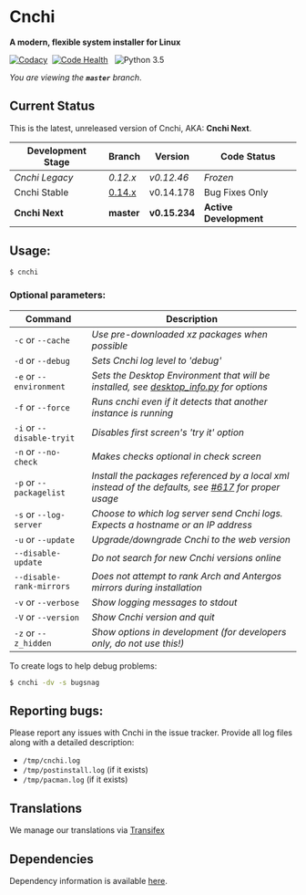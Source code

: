 # Cnchi
**A modern, flexible system installer for Linux**

[![Codacy](https://img.shields.io/codacy/04b4ac624a0149efb8b4e9d143167660.svg?style=flat-square)](https://www.codacy.com/app/Antergos/Cnchi)&nbsp;&nbsp;[![Code Health](https://landscape.io/github/Antergos/Cnchi/master/landscape.svg?style=flat-square)](https://landscape.io/github/Antergos/Cnchi/master)
&nbsp;&nbsp;![Python 3.5](https://img.shields.io/badge/Python-3.5-blue.svg?style=flat-square)

*You are viewing the* ***`master`*** *branch*.

## Current Status

This is the latest, unreleased version of Cnchi, AKA: **Cnchi Next**.

|Development Stage|Branch|Version| Code Status|
----------------- | -------------- | -------------- | -------- |
|*Cnchi Legacy*|*0.12.x*|*v0.12.46*|*Frozen*|
|Cnchi Stable|[0.14.x](https://github.com/Antergos/Cnchi/tree/0.14.x)|v0.14.178|Bug Fixes Only|
|**Cnchi Next**|**master**|**v0.15.234**|**Active Development**|


## Usage:

```sh
$ cnchi
```

### Optional parameters:

|Command|Description|
----------------- | -------------- |
|```-c``` or ```--cache```|*Use pre-downloaded xz packages when possible*|
|```-d``` or ```--debug```|*Sets Cnchi log level to 'debug'*|
|```-e``` or ```--environment```|*Sets the Desktop Environment that will be installed, see [desktop_info.py](cnchi/desktop_info.py) for options*|
|```-f``` or ```--force```|*Runs cnchi even if it detects that another instance is running*|
|```-i``` or ```--disable-tryit```|*Disables first screen's 'try it' option*|
|```-n``` or ```--no-check```|*Makes checks optional in check screen*|
|```-p``` or ```--packagelist```|*Install the packages referenced by a local xml instead of the defaults, see [#617](https://github.com/Antergos/Cnchi/issues/617) for proper usage*|
|```-s``` or ```--log-server```|*Choose to which log server send Cnchi logs.  Expects a hostname or an IP address*|
|```-u``` or ```--update```|*Upgrade/downgrade Cnchi to the web version*|
|```--disable-update```|*Do not search for new Cnchi versions online*|
|```--disable-rank-mirrors```|*Does not attempt to rank Arch and Antergos mirrors during installation*|
|```-v``` or ```--verbose```|*Show logging messages to stdout*|
|```-V``` or ```--version```|*Show Cnchi version and quit*|
|```-z``` or ```--z_hidden```|*Show options in development (for developers only, do not use this!)*|

To create logs to help debug problems:
```sh
$ cnchi -dv -s bugsnag
```

## Reporting bugs:

Please report any issues with Cnchi in the issue tracker. Provide all log files along with a detailed description:

* `/tmp/cnchi.log`
* `/tmp/postinstall.log` (if it exists)
* `/tmp/pacman.log` (if it exists)

## Translations

We manage our translations via [Transifex](https://www.transifex.com/projects/p/antergos)

## Dependencies
Dependency information is available [here](https://github.com/Antergos/Cnchi/wiki/Dependencies).
